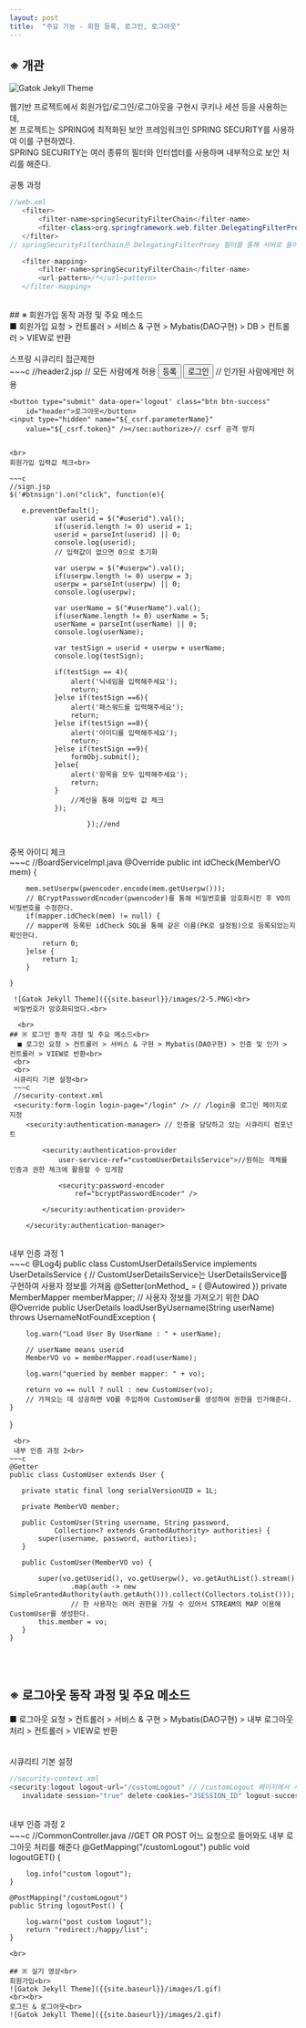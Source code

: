 ```yaml
---
layout: post
title:  "주요 기능 - 회원 등록, 로그인, 로그아웃"
---
```

## ※ 개관

 ![Gatok Jekyll Theme]({{site.baseurl}}/images/2-4.png)
 
 웹기반 프로젝트에서 회원가입/로그인/로그아웃을 구현시 쿠키나 세션 등을 사용하는데, <br>
 본 프로젝트는 SPRING에 최적화된 보안 프레임워크인 SPRING SECURITY를 사용하여 이를 구현하였다.<br>
 SPRING SECURITY는 여러 종류의 필터와 인터셉터를 사용하며 내부적으로 보안 처리를 해준다.
<br><br>
 공통 과정<br>
 ~~~java
 //web.xml
 	<filter>
		<filter-name>springSecurityFilterChain</filter-name>
		<filter-class>org.springframework.web.filter.DelegatingFilterProxy</filter-class>
	</filter>
 // springSecurityFilterChain은 DelegatingFilterProxy 필터를 통해 서버로 들어오는 모든 요청을 감싸서 처리한다.

	<filter-mapping>
		<filter-name>springSecurityFilterChain</filter-name>
		<url-pattern>/*</url-pattern>
	</filter-mapping>
 ~~~
 <br>
## ※ 회원가입 동작 과정 및 주요 메소드<br>
 ■ 회원가입 요청 > 컨트롤러 > 서비스 & 구현 > Mybatis(DAO구현) > DB > 컨트롤러 > VIEW로 반환<br> 
 <br>
 스프링 시큐리티 접근제한<br>
 ~~~c
//header2.jsp
<sec:authorize access="isAnonymous()"> // 모든 사람에게 허용
	<button type="submit" data-oper='sign' class="btn btn-danger"
		id="header">등록</button>
	<button type="submit" data-oper='login' class="btn btn-success"
		id="header">로그인</button>
</sec:authorize>
<sec:authorize access="isAuthenticated()"> // 인가된 사람에게만 허용

	<button type="submit" data-oper='logout' class="btn btn-success"
		id="header">로그아웃</button>
	<input type="hidden" name="${_csrf.parameterName}"
		value="${_csrf.token}" /></sec:authorize>// csrf 공격 방지 
 ~~~
 
 <br>
회원가입 입력값 체크<br>

~~~c
//sign.jsp
$('#btnsign').on("click", function(e){
		    
	e.preventDefault();
		    var userid = $("#userid").val();
		    if(userid.length != 0) userid = 1;
		    userid = parseInt(userid) || 0;
		    console.log(userid);
		    // 입력값이 없으면 0으로 초기화
		    
		    var userpw = $("#userpw").val();
		    if(userpw.length != 0) userpw = 3;
		    userpw = parseInt(userpw) || 0;
		    console.log(userpw);
		    
		    var userName = $("#userName").val();
		    if(userName.length != 0) userName = 5;
		    userName = parseInt(userName) || 0;
		    console.log(userName);
		   
		    var testSign = userid + userpw + userName;
		    console.log(testSign);
		    
		    if(testSign == 4){
		    	alert('닉네임을 입력해주세요');
		    	return;
		    }else if(testSign ==6){
		    	alert('패스워드를 입력해주세요');
		    	return;
		    }else if(testSign ==8){
		    	alert('아이디를 입력해주세요');
		    	return;
		    }else if(testSign ==9){
		    	formObj.submit();
		    }else{
		    	alert('항목을 모두 입력해주세요');
		    	return;
		    }
		        //계산을 통해 미입력 값 체크
		    });		 						

					});//end
~~~
  <br>
중복 아이디 체크<br>
~~~c
//BoardServiceImpl.java
	@Override
	public int idCheck(MemberVO mem) {
		
		mem.setUserpw(pwencoder.encode(mem.getUserpw()));
		// BCryptPasswordEncoder(pwencoder)를 통해 비밀번호를 암호화시킨 후 VO의 비밀번호를 수정한다.
		if(mapper.idCheck(mem) != null) {
		// mapper에 등록된 idCheck SQL을 통해 같은 이름(PK로 설정됨)으로 등록되었는지 확인한다.	
			return 0;
		}else {
			return 1;
		}
		
	}
~~~
 ![Gatok Jekyll Theme]({{site.baseurl}}/images/2-5.PNG)<br>
 비밀번호가 암호화되었다.<br>
 
  <br>
## ※ 로그인 동작 과정 및 주요 메소드<br>
  ■ 로그인 요청 > 컨트롤러 > 서비스 & 구현 > Mybatis(DAO구현) > 인증 및 인가 > 컨트롤러 > VIEW로 반환<br> 
 <br>
 <br>
 시큐리티 기본 설정<br>
 ~~~c
 //security-context.xml
 <security:form-login login-page="/login" /> // /login을 로그인 페이지로 지정
 	<security:authentication-manager> // 인증을 담당하고 있는 시큐리티 컴포넌트

		<security:authentication-provider
			user-service-ref="customUserDetailsService">//원하는 객체를 인증과 권한 체크에 활용할 수 있게함

			<security:password-encoder
				ref="bcryptPasswordEncoder" />

		</security:authentication-provider>

	</security:authentication-manager>
 ~~~
 <br>
  내부 인증 과정 1<br>
 ~~~c
 @Log4j
public class CustomUserDetailsService implements UserDetailsService {
// CustomUserDetailsService는 UserDetailsService를 구현하여 사용자 정보를 가져옴
	@Setter(onMethod_ = { @Autowired })
	private MemberMapper memberMapper;
        // 사용자 정보를 가져오기 위한 DAO
	@Override
	public UserDetails loadUserByUsername(String userName) throws UsernameNotFoundException {

		log.warn("Load User By UserName : " + userName);

		// userName means userid
		MemberVO vo = memberMapper.read(userName);

		log.warn("queried by member mapper: " + vo);

		return vo == null ? null : new CustomUser(vo);
		// 가져오는 데 성공하면 VO를 주입하여 CustomUser를 생성하여 권한을 인가해준다. 
	} 

}
 ~~~
  <br>
  내부 인증 과정 2<br>
~~~c
@Getter
public class CustomUser extends User {

	private static final long serialVersionUID = 1L;

	private MemberVO member;

	public CustomUser(String username, String password, 
			Collection<? extends GrantedAuthority> authorities) {
		super(username, password, authorities);
	}

	public CustomUser(MemberVO vo) {

		super(vo.getUserid(), vo.getUserpw(), vo.getAuthList().stream()
				.map(auth -> new SimpleGrantedAuthority(auth.getAuth())).collect(Collectors.toList()));
                // 한 사용자는 여러 권한을 가질 수 있어서 STREAM의 MAP 이용해 CustomUser를 생성한다.
		this.member = vo;
	}
}
~~~
<br><br>
## ※ 로그아웃 동작 과정 및 주요 메소드<br>
  ■ 로그아웃 요청 > 컨트롤러 > 서비스 & 구현 > Mybatis(DAO구현) > 내부 로그아웃 처리 > 컨트롤러 > VIEW로 반환<br> 
 <br>
 <br>
 시큐리티 기본 설정<br>
 ~~~c
 //security-context.xml
 <security:logout logout-url="/customLogout" // /customLogout 페이지에서 세션과 쿠키를 삭제하여 로그아웃을 처리
	invalidate-session="true" delete-cookies="JSESSION_ID" logout-success-url="/"/>
 ~~~
   <br>
  내부 인증 과정 2<br>
  ~~~c
  //CommonController.java
     //GET OR POST 어느 요청으로 들어와도 내부 로그아웃 처리를 해준다
 	@GetMapping("/customLogout")
	public void logoutGET() {

		log.info("custom logout");
	}

	@PostMapping("/customLogout")
	public String logoutPost() {

		log.warn("post custom logout");
		return "redirect:/happy/list";
	} 
  ~~~
  <br>
  
## ※ 실기 영상<br>
 회원가입<br>
 ![Gatok Jekyll Theme]({{site.baseurl}}/images/1.gif)
 <br><br>
 로그인 & 로그아웃<br>
 ![Gatok Jekyll Theme]({{site.baseurl}}/images/2.gif)
 
